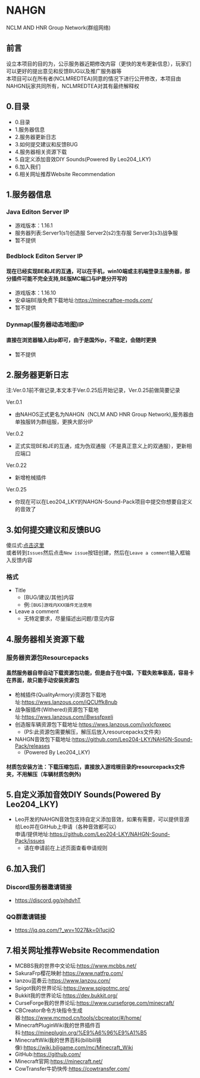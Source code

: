# NAHGN
NCLM AND HNR Group Network(群组网络)
## 前言
设立本项目的目的为，公示服务器近期修改内容（更快的发布更新信息），玩家们可以更好的提出意见和反馈BUG以及推广服务器等<br>
本项目可以在所有者(NCLMREDTEA)同意的情况下进行公开修改，本项目由NAHGN玩家共同所有，NCLMREDTEA对其有最终解释权
## 0.目录
* 0.目录
* 1.服务器信息
* 2.服务器更新日志
* 3.如何提交建议和反馈BUG
* 4.服务器相关资源下载
* 5.自定义添加音效DIY Sounds(Powered By Leo204_LKY)
* 6.加入我们
* 6.相关网址推荐Website Recommendation
## 1.服务器信息
### Java Editon Server IP
* 游戏版本：1.16.1
* 服务器列表:Server1(s1)创造服 Server2(s2)生存服 Server3(s3)战争服
* 暂不提供
### Bedblock Editon Server IP
#### 现在已经实现BE和JE的互通，可以在手机，win10端或主机端登录主服务器，部分插件可能不完全支持,BE版MC端口与IP是分开写的
* 游戏版本：1.16.10
* 安卓端BE版免费下载地址:https://minecraftpe-mods.com/
* 暂不提供
### Dynmap(服务器动态地图)IP
#### 直接在浏览器输入此ip即可，由于是国外ip，不稳定，会随时更换
* 暂不提供
## 2.服务器更新日志
注:Ver.0.1前不做记录,本文本于Ver.0.25后开始记录，Ver.0.25前做简要记录

Ver.0.1<br>
* 由NAHOS正式更名为NAHGN（NCLM AND HNR Group Network),服务器由单独服转为群组服，更换大部分IP

Ver.0.2<br>
* 正式实现BE和JE的互通，成为伪双通服（不是真正意义上的双通服），更新相应端口

Ver.0.22<br>
* 新增枪械插件

Ver.0.25<br>
* 你现在可以在Leo204_LKY的NAHGN-Sound-Pack项目中提交你想要自定义的音效了
## 3.如何提交建议和反馈BUG
傻瓜式:[点击这里](https://github.com/nclmredtea/NAHGN/issues/new/choose)<br>
或者转到`Issues`然后点击`New issue`按钮创建，然后在`Leave a comment`输入框输入反馈内容<br>
### 格式
* Title<br>
	* [BUG/建议/其他]内容<br>
	* 例:`[BUG]游戏内XXX插件无法使用`<br>
* Leave a comment<br>
	* 无特定要求，尽量描述出问题/意见内容
## 4.服务器相关资源下载
### 服务器资源包Resourcepacks
#### 虽然服务器自带自动下载资源包功能，但是由于在中国，下载失败率极高，容易卡在界面，故只能手动安装资源包
* 枪械插件(QualityArmory)资源包下载地址:https://wws.lanzous.com/iQCUffk8nub
* 战争服插件(Withered)资源包下载地址:https://wws.lanzous.com/iBwssfpxeli
* 创造服车辆资源包下载地址:https://wws.lanzous.com/ivxIcfpxepc
	* (PS:此资源包需要解压，解压后放入resourcepacks文件夹)
* NAHGN音效包下载地址:https://github.com/Leo204-LKY/NAHGN-Sound-Pack/releases
	* (Powered By Leo204_LKY)
#### 材质包安装方法：下载压缩包后，直接放入游戏根目录的resourcepacks文件夹，不用解压（车辆材质包例外)
## 5.自定义添加音效DIY Sounds(Powered By Leo204_LKY)
* Leo开发的NAHGN音效包支持自定义添加音效，如果有需要，可以提供音源给Leo并在GitHub上申请（各种音效都可以）<br>
申请/提供地址:https://github.com/Leo204-LKY/NAHGN-Sound-Pack/issues
	* 请在申请前在上述页面查看申请规则
## 6.加入我们
### Discord服务器邀请链接
* https://discord.gg/pjhdvhT
### QQ群邀请链接
* https://jq.qq.com/?_wv=1027&k=0i1ucjiO
## 7.相关网址推荐Website Recommendation
* MCBBS我的世界中文论坛:https://www.mcbbs.net/
* SakuraFrp樱花映射:https://www.natfrp.com/
* lanzou蓝奏云:https://www.lanzou.com/
* Spigot我的世界论坛:https://www.spigotmc.org/
* Bukkit我的世界论坛:https://dev.bukkit.org/
* CurseForge我的世界论坛:https://www.curseforge.com/minecraft/
* CBCreator命令方块指令生成器:https://www.mcmod.cn/tools/cbcreator/#/home/
* MinecraftPluginWiki我的世界插件百科:https://mineplugin.org/%E9%A6%96%E9%A1%B5
* MinecraftWiki我的世界百科(bilibili镜像):https://wiki.biligame.com/mc/Minecraft_Wiki
* GitHub:https://github.com/
* Minecraft官网:https://minecraft.net/
* CowTransfer牛奶快传:https://cowtransfer.com/
